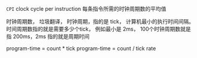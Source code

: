 `CPI` clock cycle per instruction 每条指令所需的时钟周期数的平均值

时钟周期数， 垃圾翻译， 时钟周期，指的是 tick， 计算机最小的执行时间间隔。时间周期数指的就是需要多少个tick， 例如最小是 2ms， 100个时钟周期数就是指 200ms，2ms 指的就是周期时间

program-time = count * tick
program-time = count / tick rate
